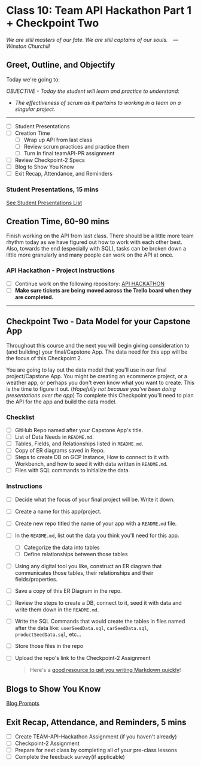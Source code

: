 # Class 10: Team API Hackathon Part 1 + Checkpoint Two

<!-- ! HIDE FROM STUDENT; INSTRUCTOR ONLY CONTENT -->
<!-- ## Instructor Only Content - HIDE FROM STUDENTS -->
<!-- ! END INSTRUCTOR ONLY CONTENT -->

*We are still masters of our fate. We are still captains of our souls. —Winston Churchill*

## Greet, Outline, and Objectify

<!-- SMART: Specific, Measurable, Attainable, Relevant, and Timely. -->
<!-- https://examples.yourdictionary.com/well-written-examples-of-learning-objectives.html -->

Today we're going to:
  
*OBJECTIVE - Today the student will learn and practice to understand:*

* *The effectiveness of scrum as it pertains to working in a team on a singular project.*

*****

- [ ] Student Presentations
- [ ] Creation Time
    * [ ] Wrap up API from last class
    * [ ] Review scrum practices and practice them
    * [ ] Turn In final teamAPI-PR assignment
- [ ] Review Checkpoint-2 Specs
- [ ] Blog to Show You Know
- [ ] Exit Recap, Attendance, and Reminders

### Student Presentations, 15 mins

[See Student Presentations List](./../additionalResources/studentPresentations.md)

## Creation Time, 60-90 mins

Finish working on the API from last class. There should be a little more team rhythm today as we have figured out how to work with each other best. Also, towards the end (especially with SQL), tasks can be broken down a little more granularly and many people can work on the API at once.

### API Hackathon - Project Instructions

- [ ] Continue work on the following repository: [API HACKATHON](https://github.com/AustinCodingAcademy/311_wk5_both_api_hackathon)
- [ ] **Make sure tickets are being moved across the Trello board when they are completed.**

*****

## Checkpoint Two - Data Model for your Capstone App

Throughout this course and the next you will begin giving consideration to (and building) your final/Capstone App. The data need for this app will be the focus of this Checkpoint 2.

You are going to lay out the data model that you'll use in our final project/Capstone App. You might be creating an ecommerce project, or a weather app, or perhaps you don't even know what you want to create. This is the time to figure it out. (*Hopefully not because you've been doing presentations over the app*) To complete this Checkpoint you'll need to plan the API for the app and build the data model.

### Checklist

- [ ] GitHub Repo named after your Capstone App's title.
- [ ] List of Data Needs in `README.md`.
- [ ] Tables, Fields, and Relationships listed in `README.md`.
- [ ] Copy of ER diagrams saved in Repo.
- [ ] Steps to create DB on GCP Instance, How to connect to it with Workbench, and how to seed it with data written in `README.md`.
- [ ] Files with SQL commands to initialize the data.

### Instructions

- [ ] Decide what the focus of your final project will be. Write it down.
- [ ] Create a name for this app/project.
- [ ] Create new repo titled the name of your app with a `README.md` file.
- [ ] In the `README.md`, list out the data you think you'll need for this app.
    * [ ] Categorize the data into tables
    * [ ] Define relationships between those tables
- [ ] Using any digital tool you like, construct an ER diagram that communicates those tables, their relationships and their fields/properties.
- [ ] Save a copy of this ER Diagram in the repo.
- [ ] Review the steps to create a DB, connect to it, seed it with data and write them down in the `README.md`.
- [ ] Write the SQL Commands that would create the tables in files named after the data like: `userSeedData.sql`, `carSeedData.sql`, `productSeedData.sql`, etc...
- [ ] Store those files in the repo
- [ ] Upload the repo's link to the Checkpoint-2 Assignment

    > Here's a [good resource to get you writing Markdown quickly](./../additionalResources/bonusMaterial/writingInMarkdown.md)!

## Blogs to Show You Know

[Blog Prompts](./../additionalResources/blogPrompts.md)

## Exit Recap, Attendance, and Reminders, 5 mins

- [ ] Create TEAM-API-Hackathon Assignment (if you haven't already)
- [ ] Checkpoint-2 Assignment
- [ ] Prepare for next class by completing all of your pre-class lessons
- [ ] Complete the feedback survey(if applicable)

<!-- <iframe id="openedx-zollege" src="https://openedx.zollege.com/feedback" style="width: 100%; height: 500px; border: 0">Browser not compatible.</iframe>
<script src="https://openedx.zollege.com/assets/index.js" type="application/javascript"></script> -->

<!-- TODO Create 3 question exit questions -->

<!-- TODO INSERT Student Feedback From -->

<!-- TODO INSERT *HIDDEN* Instructor Feedback Form -->
